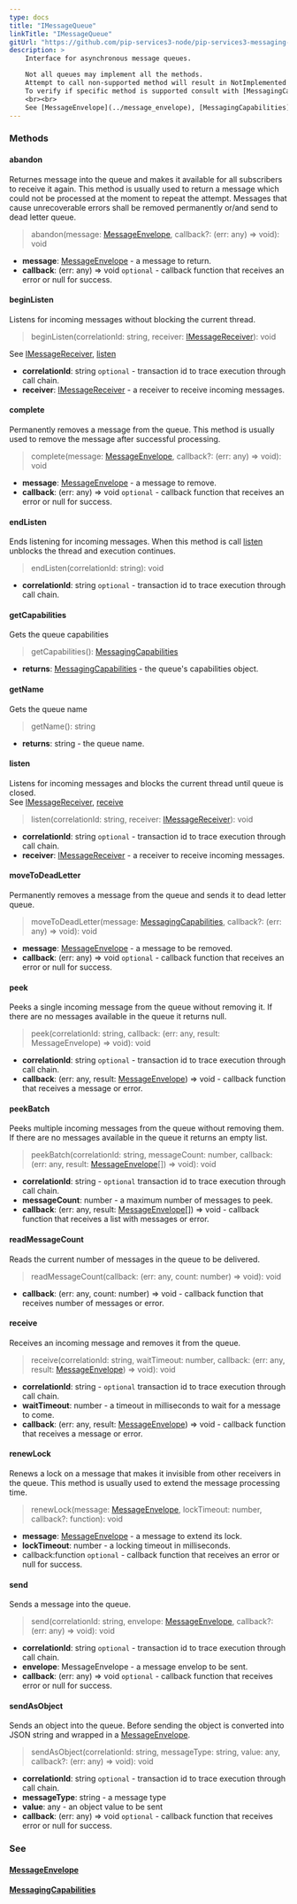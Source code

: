 ```yaml
---
type: docs
title: "IMessageQueue"
linkTitle: "IMessageQueue"
gitUrl: "https://github.com/pip-services3-node/pip-services3-messaging-node"
description: >
    Interface for asynchronous message queues.

    Not all queues may implement all the methods.
    Attempt to call non-supported method will result in NotImplemented exception.
    To verify if specific method is supported consult with [MessagingCapabilities](../messaging_capabilities).  
    <br><br>
    See [MessageEnvelope](../message_envelope), [MessagingCapabilities](../messaging_capabilities)
---
```



### Methods

#### abandon
Returnes message into the queue and makes it available for all subscribers to receive it again. This method is usually used to return a message which could not be processed at the moment to repeat the attempt. Messages that cause unrecoverable errors shall be removed permanently or/and send to dead letter queue.

> abandon(message: [MessageEnvelope](../message_envelope), callback?: (err: any) => void): void

- **message**: [MessageEnvelope](../message_envelope) - a message to return.
- **callback**: (err: any) => void `optional` - callback function that receives an error or null for success.

#### beginListen
Listens for incoming messages without blocking the current thread.

> beginListen(correlationId: string, receiver: [IMessageReceiver](../imessage_receiver)): void

See [IMessageReceiver](../imessage_receiver), [listen](#listen)

- **correlationId**: string `optional` - transaction id to trace execution through call chain.
- **receiver**: [IMessageReceiver](../imessage_receiver) - a receiver to receive incoming messages.

#### complete
Permanently removes a message from the queue. This method is usually used to remove the message after successful processing.

> complete(message: [MessageEnvelope](../message_envelope), callback?: (err: any) => void): void

- **message**: [MessageEnvelope](../message_envelope) - a message to remove.
- **callback**: (err: any) => void `optional` - callback function that receives an error or null for success.

#### endListen
Ends listening for incoming messages. When this method is call [listen](#listen) unblocks the thread and execution continues.

> endListen(correlationId: string): void

- **correlationId**: string `optional` - transaction id to trace execution through call chain.

#### getCapabilities
Gets the queue capabilities

> getCapabilities(): [MessagingCapabilities](../messaging_capabilities)

- **returns**: [MessagingCapabilities](../messaging_capabilities) - the queue's capabilities object.

#### getName
Gets the queue name

> getName(): string

- **returns**: string - the queue name.

#### listen
Listens for incoming messages and blocks the current thread until queue is closed.  
See [IMessageReceiver](../imessage_receiver), [receive](#receive)

> listen(correlationId: string, receiver: [IMessageReceiver](../imessage_receiver)): void

- **correlationId**: string `optional` - transaction id to trace execution through call chain.
- **receiver**: [IMessageReceiver](../imessage_receiver) - a receiver to receive incoming messages.


#### moveToDeadLetter
Permanently removes a message from the queue and sends it to dead letter queue.

> moveToDeadLetter(message: [MessagingCapabilities](../messaging_capabilities), callback?: (err: any) => void): void

- **message**: [MessageEnvelope](../message_envelope) - a message to be removed.
- **callback**: (err: any) => void `optional` - callback function that receives an error or null for success.

#### peek
Peeks a single incoming message from the queue without removing it. If there are no messages available in the queue it returns null.

> peek(correlationId: string, callback: (err: any, result: MessageEnvelope) => void): void

- **correlationId**: string `optional` - transaction id to trace execution through call chain.
- **callback**: (err: any, result: [MessageEnvelope](../message_envelope)) => void - callback function that receives a message or error.

#### peekBatch
Peeks multiple incoming messages from the queue without removing them. If there are no messages available in the queue it returns an empty list.

> peekBatch(correlationId: string, messageCount: number, callback: (err: any, result: [MessageEnvelope](../message_envelope)[]) => void): void

- **correlationId**: string - `optional` transaction id to trace execution through call chain.
- **messageCount**: number - a maximum number of messages to peek.
- **callback**: (err: any, result: [MessageEnvelope](../message_envelope)[]) => void - callback function that receives a list with messages or error.

#### readMessageCount
Reads the current number of messages in the queue to be delivered.

> readMessageCount(callback: (err: any, count: number) => void): void

- **callback**: (err: any, count: number) => void - callback function that receives number of messages or error.

#### receive
Receives an incoming message and removes it from the queue.

> receive(correlationId: string, waitTimeout: number, callback: (err: any, result: [MessageEnvelope](../message_envelope)) => void): void

- **correlationId**: string - `optional` transaction id to trace execution through call chain.
- **waitTimeout**: number - a timeout in milliseconds to wait for a message to come.
- **callback**:  (err: any, result: [MessageEnvelope](../message_envelope)) => void - callback function that receives a message or error.

#### renewLock
Renews a lock on a message that makes it invisible from other receivers in the queue. This method is usually used to extend the message processing time.

> renewLock(message: [MessageEnvelope](../message_envelope), lockTimeout: number, callback?: function): void

- **message**: [MessageEnvelope](../message_envelope) - a message to extend its lock.
- **lockTimeout**: number - a locking timeout in milliseconds.
- callback:function `optional` - callback function that receives an error or null for success.

#### send
Sends a message into the queue.

> send(correlationId: string, envelope: [MessageEnvelope](../message_envelope), callback?: (err: any) => void): void

- **correlationId**: string `optional` - transaction id to trace execution through call chain.
- **envelope**: MessageEnvelope - a message envelop to be sent.
- **callback**: (err: any) => void `optional` - callback function that receives error or null for success.

#### sendAsObject
Sends an object into the queue. Before sending the object is converted into JSON string and wrapped in a [MessageEnvelope](../message_envelope).

> sendAsObject(correlationId: string, messageType: string, value: any, callback?: (err: any) => void): void

- **correlationId**: string `optional` - transaction id to trace execution through call chain.
- **messageType**: string - a message type
- **value**: any - an object value to be sent
- **callback**: (err: any) => void `optional` - callback function that receives error or null for success.


<span class="hide-title-link">

### See
#### [MessageEnvelope](../message_envelope)
#### [MessagingCapabilities](../messaging_capabilities)

</span>